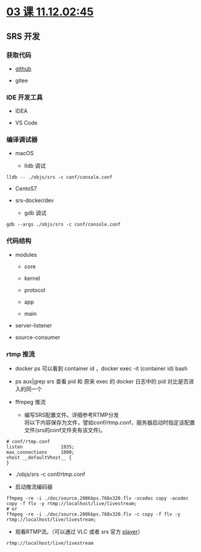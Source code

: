 # [03 课 11.12.02:45](https://www.bilibili.com/video/BV1az4y1Q7zL/?spm_id_from=trigger_reload)

## SRS 开发

### 获取代码

* [github](https://github.com/ossrs/srs)

* gitee

### IDE 开发工具

* IDEA

* VS Code

### 编译调试器

* macOS

  * lldb 调试
```Shell
lldb -- ./objs/srs -c conf/console.conf
```

* CentoS7

* srs-docker/dev

  * gdb 调试
```Shell
gdb --args ./objs/srs -c conf/console.conf
```


### 代码结构

* modules

  * core

  * kernel

  * protocol

  * app

  * main

* server-listener

* source-consumer

### rtmp 推流

* docker ps 可以看到 container id ，docker exec -it (container id) bash

* ps aux|grep srs 查看 pid 和 原来 exec 的 docker 日志中的 pid 对比是否进入的同一个

* ffmpeg 推流

  * 编写SRS配置文件。详细参考RTMP分发\
  将以下内容保存为文件，譬如conf/rtmp.conf，服务器启动时指定该配置文件(srs的conf文件夹有该文件)。
```Shell
# conf/rtmp.conf
listen              1935;
max_connections     1000;
vhost __defaultVhost__ {
}
```
* ./objs/srs -c conf/rtmp.conf

* 启动推流编码器
```Shell
ffmpeg -re -i ./doc/source.200kbps.768x320.flv -vcodec copy -acodec copy -f flv -y rtmp://localhost/live/livestream;
# or
ffmpeg -re -i ./doc/source.200kbps.768x320.flv -c copy -f flv -y rtmp://localhost/live/livestream;
```

* 观看RTMP流。（可以通过 VLC 或者 srs 官方 [player](http://ossrs.net/srs.release/trunk/research/players/srs_player.html?vhost=__defaultVhost__&autostart=true&server=192.168.1.170&app=live&stream=livestream&port=1935)）
```Shell
rtmp://localhost/live/livestream
```  
